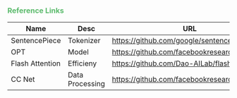 ### <span style="color: #5DBB6e;"> Reference Links </span>

| Name          | Desc      | URL |
|---------------|-----------|-----|
| SentencePiece | Tokenizer |https://github.com/google/sentencepiece|
| OPT           | Model     |https://github.com/facebookresearch/metaseq|
|Flash Attention|Efficieny|https://github.com/Dao-AILab/flash-attention|
|CC Net| Data Processing |https://github.com/facebookresearch/cc_net|


